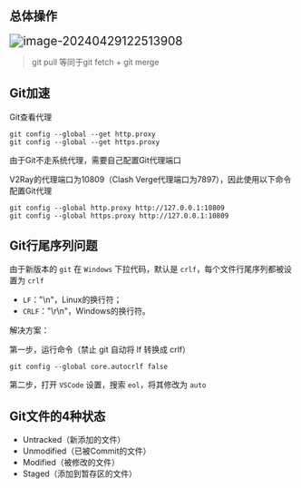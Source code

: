 ## 总体操作

<img src="https://cdn.jsdelivr.net/gh/CuberLuo/Picture/pic/202404291225052.png" alt="image-20240429122513908" style="zoom:150%;" />



> git pull 等同于git fetch + git merge

## Git加速

Git查看代理

```shell
git config --global --get http.proxy
git config --global --get https.proxy
```

由于Git不走系统代理，需要自己配置Git代理端口

V2Ray的代理端口为10809（Clash Verge代理端口为7897），因此使用以下命令配置Git代理

```shell
git config --global http.proxy http://127.0.0.1:10809
git config --global https.proxy http://127.0.0.1:10809
```

## Git行尾序列问题

由于新版本的 `git` 在 `Windows` 下拉代码，默认是 `crlf`，每个文件行尾序列都被设置为 `crlf`

- `LF`："\n"，Linux的换行符；
- `CRLF`："\r\n"，Windows的换行符。

解决方案：

第一步，运行命令（禁止 git 自动将 lf 转换成 crlf）

```shell
git config --global core.autocrlf false
```

第二步，打开 `VSCode` 设置，搜索 `eol`，将其修改为 `auto`

## Git文件的4种状态

- Untracked（新添加的文件）
- Unmodified（已被Commit的文件）
- Modified（被修改的文件）
- Staged（添加到暂存区的文件）

